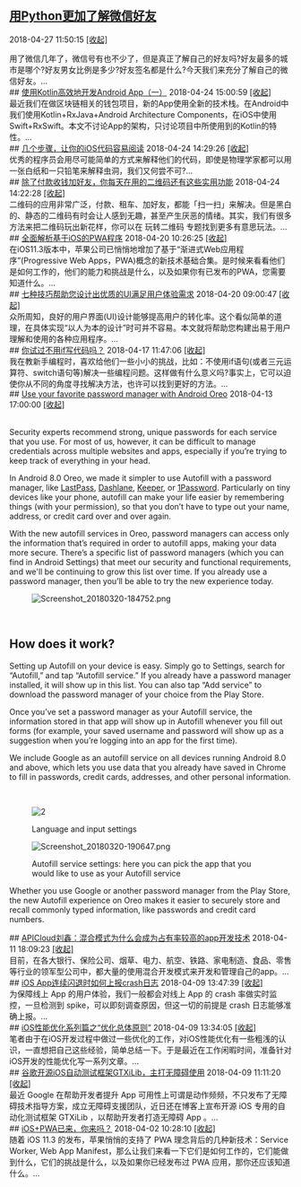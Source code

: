 ## <a href="http://developer.51cto.com/art/201804/571739.htm" target="_blank">用Python更加了解微信好友</a>
2018-04-27 11:50:15   <a href="#" id="a_78491429d48a11e98eb50242ac110002" onclick="onClickAction('2018-04','78491429d48a11e98eb50242ac110002')">[收起]</a>
<div class="collector_content" id="div_78491429d48a11e98eb50242ac110002" onclick="onClickAction('2018-04','78491429d48a11e98eb50242ac110002')">
用了微信几年了，微信号有也不少了，但是真正了解自己的好友吗?好友最多的城市是哪个?好友男女比例是多少?好友签名都是什么?今天我们来充分了解自己的微信好友。...
</div>
<script src="../../collectorjs.js"></script>
<script>
window.onload=function(){
    let storage = window.localStorage;
    var local = JSON.parse(storage.getItem('month_2018-04'));
    if (local) {
        var div_list = document.getElementsByClassName("collector_content");
        for (i = 0; i < div_list.length; i++) {
            var item = div_list[i];
            var id = item.id.replace('div_', '');
            if(local.indexOf(id) > -1){
                var eObject = document.getElementById('div_'+id);
                var aObject = document.getElementById('a_'+id);
                eObject.style.display = 'none';
                aObject.innerHTML = '[展开]';
            }
        }
    }
}
</script>
## <a href="http://mobile.51cto.com/hot-571389.htm" target="_blank">使用Kotlin高效地开发Android App（一）</a>
2018-04-24 15:00:59   <a href="#" id="a_7849152ed48a11e98eb50242ac110002" onclick="onClickAction('2018-04','7849152ed48a11e98eb50242ac110002')">[收起]</a>
<div class="collector_content" id="div_7849152ed48a11e98eb50242ac110002" onclick="onClickAction('2018-04','7849152ed48a11e98eb50242ac110002')">
最近我们在做区块链相关的钱包项目，新的App使用全新的技术栈。在Android中我们使用Kotlin+RxJava+Android Architecture Components，在iOS中使用Swift+RxSwift。本文不讨论App的架构，只讨论项目中所使用到的Kotlin的特性。...
</div>
<script src="../../collectorjs.js"></script>
<script>
window.onload=function(){
    let storage = window.localStorage;
    var local = JSON.parse(storage.getItem('month_2018-04'));
    if (local) {
        var div_list = document.getElementsByClassName("collector_content");
        for (i = 0; i < div_list.length; i++) {
            var item = div_list[i];
            var id = item.id.replace('div_', '');
            if(local.indexOf(id) > -1){
                var eObject = document.getElementById('div_'+id);
                var aObject = document.getElementById('a_'+id);
                eObject.style.display = 'none';
                aObject.innerHTML = '[展开]';
            }
        }
    }
}
</script>
## <a href="http://mobile.51cto.com/hot-571386.htm" target="_blank">几个步骤，让你的iOS代码容易阅读</a>
2018-04-24 14:29:26   <a href="#" id="a_78491721d48a11e98eb50242ac110002" onclick="onClickAction('2018-04','78491721d48a11e98eb50242ac110002')">[收起]</a>
<div class="collector_content" id="div_78491721d48a11e98eb50242ac110002" onclick="onClickAction('2018-04','78491721d48a11e98eb50242ac110002')">
优秀的程序员会用尽可能简单的方式来解释他们的代码，即使是物理学家都可以用一张白纸和一只铅笔来解释虫洞，我们又何尝不可?...
</div>
<script src="../../collectorjs.js"></script>
<script>
window.onload=function(){
    let storage = window.localStorage;
    var local = JSON.parse(storage.getItem('month_2018-04'));
    if (local) {
        var div_list = document.getElementsByClassName("collector_content");
        for (i = 0; i < div_list.length; i++) {
            var item = div_list[i];
            var id = item.id.replace('div_', '');
            if(local.indexOf(id) > -1){
                var eObject = document.getElementById('div_'+id);
                var aObject = document.getElementById('a_'+id);
                eObject.style.display = 'none';
                aObject.innerHTML = '[展开]';
            }
        }
    }
}
</script>
## <a href="http://mobile.51cto.com/hot-571381.htm" target="_blank">除了付款收钱加好友，你每天在用的二维码还有这些实用功能</a>
2018-04-24 14:22:28   <a href="#" id="a_78491832d48a11e98eb50242ac110002" onclick="onClickAction('2018-04','78491832d48a11e98eb50242ac110002')">[收起]</a>
<div class="collector_content" id="div_78491832d48a11e98eb50242ac110002" onclick="onClickAction('2018-04','78491832d48a11e98eb50242ac110002')">
二维码的应用非常广泛，付款、租车、加好友，都能「扫一扫」来解决。但是黑白的、静态的二维码有时会让人感到无趣，甚至产生厌恶的情绪。其实，我们有很多方法来把二维码玩出新花样，你可以在 玩转二维码 专题找到更多有意思玩法。...
</div>
<script src="../../collectorjs.js"></script>
<script>
window.onload=function(){
    let storage = window.localStorage;
    var local = JSON.parse(storage.getItem('month_2018-04'));
    if (local) {
        var div_list = document.getElementsByClassName("collector_content");
        for (i = 0; i < div_list.length; i++) {
            var item = div_list[i];
            var id = item.id.replace('div_', '');
            if(local.indexOf(id) > -1){
                var eObject = document.getElementById('div_'+id);
                var aObject = document.getElementById('a_'+id);
                eObject.style.display = 'none';
                aObject.innerHTML = '[展开]';
            }
        }
    }
}
</script>
## <a href="http://mobile.51cto.com/hot-571088.htm" target="_blank">全面解析基于iOS的PWA程序</a>
2018-04-20 10:26:25   <a href="#" id="a_784919dad48a11e98eb50242ac110002" onclick="onClickAction('2018-04','784919dad48a11e98eb50242ac110002')">[收起]</a>
<div class="collector_content" id="div_784919dad48a11e98eb50242ac110002" onclick="onClickAction('2018-04','784919dad48a11e98eb50242ac110002')">
在iOS11.3版本中，苹果公司已悄悄地增加了基于“渐进式Web应用程序”(Progressive Web Apps，PWA)概念的新技术基础合集。是时候来看看他们是如何工作的，他们的能力和挑战是什么，以及如果你有已发布的PWA，您需要知道什么。...
</div>
<script src="../../collectorjs.js"></script>
<script>
window.onload=function(){
    let storage = window.localStorage;
    var local = JSON.parse(storage.getItem('month_2018-04'));
    if (local) {
        var div_list = document.getElementsByClassName("collector_content");
        for (i = 0; i < div_list.length; i++) {
            var item = div_list[i];
            var id = item.id.replace('div_', '');
            if(local.indexOf(id) > -1){
                var eObject = document.getElementById('div_'+id);
                var aObject = document.getElementById('a_'+id);
                eObject.style.display = 'none';
                aObject.innerHTML = '[展开]';
            }
        }
    }
}
</script>
## <a href="http://mobile.51cto.com/hot-571063.htm" target="_blank">七种技巧帮助您设计出优质的UI满足用户体验需求</a>
2018-04-20 09:00:47   <a href="#" id="a_78491b70d48a11e98eb50242ac110002" onclick="onClickAction('2018-04','78491b70d48a11e98eb50242ac110002')">[收起]</a>
<div class="collector_content" id="div_78491b70d48a11e98eb50242ac110002" onclick="onClickAction('2018-04','78491b70d48a11e98eb50242ac110002')">
众所周知，良好的用户界面(UI)设计能够提高用户的转化率。这个看似简单的道理，在具体实现“以人为本的设计”时可并不容易。本文就将帮助您构建出易于用户理解和使用的各种应用程序。...
</div>
<script src="../../collectorjs.js"></script>
<script>
window.onload=function(){
    let storage = window.localStorage;
    var local = JSON.parse(storage.getItem('month_2018-04'));
    if (local) {
        var div_list = document.getElementsByClassName("collector_content");
        for (i = 0; i < div_list.length; i++) {
            var item = div_list[i];
            var id = item.id.replace('div_', '');
            if(local.indexOf(id) > -1){
                var eObject = document.getElementById('div_'+id);
                var aObject = document.getElementById('a_'+id);
                eObject.style.display = 'none';
                aObject.innerHTML = '[展开]';
            }
        }
    }
}
</script>
## <a href="http://developer.51cto.com/art/201804/570761.htm" target="_blank">你试过不用if写代码吗？</a>
2018-04-17 11:47:06   <a href="#" id="a_7849336ed48a11e98eb50242ac110002" onclick="onClickAction('2018-04','7849336ed48a11e98eb50242ac110002')">[收起]</a>
<div class="collector_content" id="div_7849336ed48a11e98eb50242ac110002" onclick="onClickAction('2018-04','7849336ed48a11e98eb50242ac110002')">
我在教新手编程时，喜欢给他们一些小小的挑战，比如：不使用if语句(或者三元运算符、switch语句等)解决一些编程问题。这样做有什么意义吗?事实上，它可以迫使你从不同的角度寻找解决方法，也许可以找到更好的方法。...
</div>
<script src="../../collectorjs.js"></script>
<script>
window.onload=function(){
    let storage = window.localStorage;
    var local = JSON.parse(storage.getItem('month_2018-04'));
    if (local) {
        var div_list = document.getElementsByClassName("collector_content");
        for (i = 0; i < div_list.length; i++) {
            var item = div_list[i];
            var id = item.id.replace('div_', '');
            if(local.indexOf(id) > -1){
                var eObject = document.getElementById('div_'+id);
                var aObject = document.getElementById('a_'+id);
                eObject.style.display = 'none';
                aObject.innerHTML = '[展开]';
            }
        }
    }
}
</script>
## <a href="https://www.blog.google/products/android/use-your-favorite-password-manager-android-oreo/" target="_blank">Use your favorite password manager with Android Oreo</a>
2018-04-13 17:00:00   <a href="#" id="a_748d0f4fdd0011e9b14000163c8b9390" onclick="onClickAction('2018-04','748d0f4fdd0011e9b14000163c8b9390')">[收起]</a>
<div class="collector_content" id="div_748d0f4fdd0011e9b14000163c8b9390" onclick="onClickAction('2018-04','748d0f4fdd0011e9b14000163c8b9390')">
<html><head></head><body><div class="block-paragraph"><div class="rich-text"><br/><p>Security experts recommend strong, unique passwords for each service that you use. For most of us, however, it can be difficult to manage credentials across multiple websites and apps, especially if you’re trying to keep track of everything in your head.</p><p>In Android 8.0 Oreo, we made it simpler to use Autofill with a password manager, like <a href="https://play.google.com/store/apps/details?id=com.lastpass.lpandroid">LastPass</a>, <a href="https://play.google.com/store/apps/details?id=com.dashlane">Dashlane</a>, <a href="https://play.google.com/store/apps/details?id=com.callpod.android_apps.keeper">Keeper</a>, or <a href="https://play.google.com/store/apps/details?id=com.agilebits.onepassword">1Password</a>. Particularly on tiny devices like your phone, autofill can make your life easier by remembering things (with your permission), so that you don’t have to type out your name, address, or credit card over and over again.</p><p>With the new autofill services in Oreo, password managers can access only the information that’s required in order to autofill apps, making your data more secure. There’s a specific list of password managers (which you can find in Android Settings) that meet our security and functional requirements, and we'll be continuing to grow this list over time. If you already use a password manager, then you’ll be able to try the new experience today.</p></div></div><div class="block-image_full_width"><div class="article-module h-c-page"><div class="h-c-grid"><figure class="article-image--medium h-c-grid__col h-c-grid__col--4 h-c-grid__col--offset-4 "><img alt="Screenshot_20180320-184752.png" src="https://storage.googleapis.com/gweb-uniblog-publish-prod/images/Screenshot_20180320-184752.max-1000x1000.png"/><figcaption class="article-image__caption "><div class="rich-text"><p><br/></p></div></figcaption></figure></div></div></div><div class="block-paragraph"><div class="rich-text"><h2>How does it work?</h2><p>Setting up Autofill on your device is easy. Simply go to Settings, search for “Autofill,” and tap “Autofill service.” If you already have a password manager installed, it will show up in this list. You can also tap “Add service” to download the password manager of your choice from the Play Store.</p></div></div><div class="block-paragraph"><div class="rich-text"><p>Once you’ve set a password manager as your Autofill service, the information stored in that app will show up in Autofill whenever you fill out forms (for example, your saved username and password will show up as a suggestion when you’re logging into an app for the first time).</p><p>We include Google as an autofill service on all devices running Android 8.0 and above, which lets you use data that you already have saved in Chrome to fill in passwords, credit cards, addresses, and other personal information.</p><p><br/></p></div></div><div class="block-image_full_width"><div class="article-module h-c-page"><div class="h-c-grid"><figure class="article-image--medium h-c-grid__col h-c-grid__col--4 h-c-grid__col--offset-4 "><img alt="2" src="https://storage.googleapis.com/gweb-uniblog-publish-prod/images/Languages__input_cropped.max-1000x1000.png"/><figcaption class="article-image__caption "><div class="rich-text"><p>Language and input settings</p></div></figcaption></figure></div></div></div><div class="block-image_full_width"><div class="article-module h-c-page"><div class="h-c-grid"><figure class="article-image--medium h-c-grid__col h-c-grid__col--4 h-c-grid__col--offset-4 "><img alt="Screenshot_20180320-190647.png" src="https://storage.googleapis.com/gweb-uniblog-publish-prod/images/Screenshot_20180320-19064.0544065910701300.max-1000x1000.png"/><figcaption class="article-image__caption "><div class="rich-text"><p>Autofill service settings: here you can pick the app that you would like to use as your Autofill service</p></div></figcaption></figure></div></div></div><div class="block-paragraph"><div class="rich-text"><p>Whether you use Google or another password manager from the Play Store, the new Autofill experience on Oreo makes it easier to securely store and recall commonly typed information, like passwords and credit card numbers.</p></div></div></body></html>
</div>
<script src="../../collectorjs.js"></script>
<script>
window.onload=function(){
    let storage = window.localStorage;
    var local = JSON.parse(storage.getItem('month_2018-04'));
    if (local) {
        var div_list = document.getElementsByClassName("collector_content");
        for (i = 0; i < div_list.length; i++) {
            var item = div_list[i];
            var id = item.id.replace('div_', '');
            if(local.indexOf(id) > -1){
                var eObject = document.getElementById('div_'+id);
                var aObject = document.getElementById('a_'+id);
                eObject.style.display = 'none';
                aObject.innerHTML = '[展开]';
            }
        }
    }
}
</script>
## <a href="http://mobile.51cto.com/app-show-570335.htm" target="_blank">APICloud刘鑫：混合模式为什么会成为占有率较高的app开发技术</a>
2018-04-11 18:09:23   <a href="#" id="a_7849363cd48a11e98eb50242ac110002" onclick="onClickAction('2018-04','7849363cd48a11e98eb50242ac110002')">[收起]</a>
<div class="collector_content" id="div_7849363cd48a11e98eb50242ac110002" onclick="onClickAction('2018-04','7849363cd48a11e98eb50242ac110002')">
目前，在各大银行、保险公司、烟草、电力、航空、铁路、家电制造、食品、零售等行业的领军型公司中，都大量的使用混合开发模式来开发和管理自己的app。...
</div>
<script src="../../collectorjs.js"></script>
<script>
window.onload=function(){
    let storage = window.localStorage;
    var local = JSON.parse(storage.getItem('month_2018-04'));
    if (local) {
        var div_list = document.getElementsByClassName("collector_content");
        for (i = 0; i < div_list.length; i++) {
            var item = div_list[i];
            var id = item.id.replace('div_', '');
            if(local.indexOf(id) > -1){
                var eObject = document.getElementById('div_'+id);
                var aObject = document.getElementById('a_'+id);
                eObject.style.display = 'none';
                aObject.innerHTML = '[展开]';
            }
        }
    }
}
</script>
## <a href="http://mobile.51cto.com/hot-570059.htm" target="_blank">iOS App连续闪退时如何上报crash日志</a>
2018-04-09 13:47:39   <a href="#" id="a_78493a48d48a11e98eb50242ac110002" onclick="onClickAction('2018-04','78493a48d48a11e98eb50242ac110002')">[收起]</a>
<div class="collector_content" id="div_78493a48d48a11e98eb50242ac110002" onclick="onClickAction('2018-04','78493a48d48a11e98eb50242ac110002')">
为保障线上 App 的用户体验，我们一般都会对线上 App 的 crash 率做实时监控，一旦检测到 spike，可以即刻调查原因，但这一切的前提是 crash 日志能够准确上报。...
</div>
<script src="../../collectorjs.js"></script>
<script>
window.onload=function(){
    let storage = window.localStorage;
    var local = JSON.parse(storage.getItem('month_2018-04'));
    if (local) {
        var div_list = document.getElementsByClassName("collector_content");
        for (i = 0; i < div_list.length; i++) {
            var item = div_list[i];
            var id = item.id.replace('div_', '');
            if(local.indexOf(id) > -1){
                var eObject = document.getElementById('div_'+id);
                var aObject = document.getElementById('a_'+id);
                eObject.style.display = 'none';
                aObject.innerHTML = '[展开]';
            }
        }
    }
}
</script>
## <a href="http://mobile.51cto.com/hot-570060.htm" target="_blank">iOS性能优化系列篇之“优化总体原则”</a>
2018-04-09 13:34:05   <a href="#" id="a_7849388bd48a11e98eb50242ac110002" onclick="onClickAction('2018-04','7849388bd48a11e98eb50242ac110002')">[收起]</a>
<div class="collector_content" id="div_7849388bd48a11e98eb50242ac110002" onclick="onClickAction('2018-04','7849388bd48a11e98eb50242ac110002')">
笔者由于在iOS开发过程中做过一些优化的工作，对iOS性能优化有一些粗浅的认识，一直想把自己这些经验，简单总结一下。于是最近在工作闲暇时间，准备针对iOS开发的性能优化写一系列文章。...
</div>
<script src="../../collectorjs.js"></script>
<script>
window.onload=function(){
    let storage = window.localStorage;
    var local = JSON.parse(storage.getItem('month_2018-04'));
    if (local) {
        var div_list = document.getElementsByClassName("collector_content");
        for (i = 0; i < div_list.length; i++) {
            var item = div_list[i];
            var id = item.id.replace('div_', '');
            if(local.indexOf(id) > -1){
                var eObject = document.getElementById('div_'+id);
                var aObject = document.getElementById('a_'+id);
                eObject.style.display = 'none';
                aObject.innerHTML = '[展开]';
            }
        }
    }
}
</script>
## <a href="http://mobile.51cto.com/hot-570046.htm" target="_blank">谷歌开源iOS自动测试框架GTXiLib，主打无障碍使用</a>
2018-04-09 11:11:20   <a href="#" id="a_78493c04d48a11e98eb50242ac110002" onclick="onClickAction('2018-04','78493c04d48a11e98eb50242ac110002')">[收起]</a>
<div class="collector_content" id="div_78493c04d48a11e98eb50242ac110002" onclick="onClickAction('2018-04','78493c04d48a11e98eb50242ac110002')">
最近 Google 在帮助开发者提升 App 可用性上可谓是动作频频，不只发布了无障碍技术指导方案，成立无障碍支援团队，近日还在博客上宣布开源 iOS 专用的自动化测试框架 GTXiLib ，以帮助开发者打造无障碍 App 。...
</div>
<script src="../../collectorjs.js"></script>
<script>
window.onload=function(){
    let storage = window.localStorage;
    var local = JSON.parse(storage.getItem('month_2018-04'));
    if (local) {
        var div_list = document.getElementsByClassName("collector_content");
        for (i = 0; i < div_list.length; i++) {
            var item = div_list[i];
            var id = item.id.replace('div_', '');
            if(local.indexOf(id) > -1){
                var eObject = document.getElementById('div_'+id);
                var aObject = document.getElementById('a_'+id);
                eObject.style.display = 'none';
                aObject.innerHTML = '[展开]';
            }
        }
    }
}
</script>
## <a href="http://mobile.51cto.com/hot-569536.htm" target="_blank">iOS+PWA已来，你来吗？</a>
2018-04-02 10:28:10   <a href="#" id="a_78493d30d48a11e98eb50242ac110002" onclick="onClickAction('2018-04','78493d30d48a11e98eb50242ac110002')">[收起]</a>
<div class="collector_content" id="div_78493d30d48a11e98eb50242ac110002" onclick="onClickAction('2018-04','78493d30d48a11e98eb50242ac110002')">
随着 iOS 11.3 的发布，苹果悄悄的支持了 PWA 理念背后的几种新技术：Service Worker, Web App Manifest，那么让我们来看一下它们是如何工作的，它们能做到什么，它们的挑战是什么，以及如果你已经发布过 PWA 应用，那你还应该知道什么。...
</div>
<script src="../../collectorjs.js"></script>
<script>
window.onload=function(){
    let storage = window.localStorage;
    var local = JSON.parse(storage.getItem('month_2018-04'));
    if (local) {
        var div_list = document.getElementsByClassName("collector_content");
        for (i = 0; i < div_list.length; i++) {
            var item = div_list[i];
            var id = item.id.replace('div_', '');
            if(local.indexOf(id) > -1){
                var eObject = document.getElementById('div_'+id);
                var aObject = document.getElementById('a_'+id);
                eObject.style.display = 'none';
                aObject.innerHTML = '[展开]';
            }
        }
    }
}
</script>
